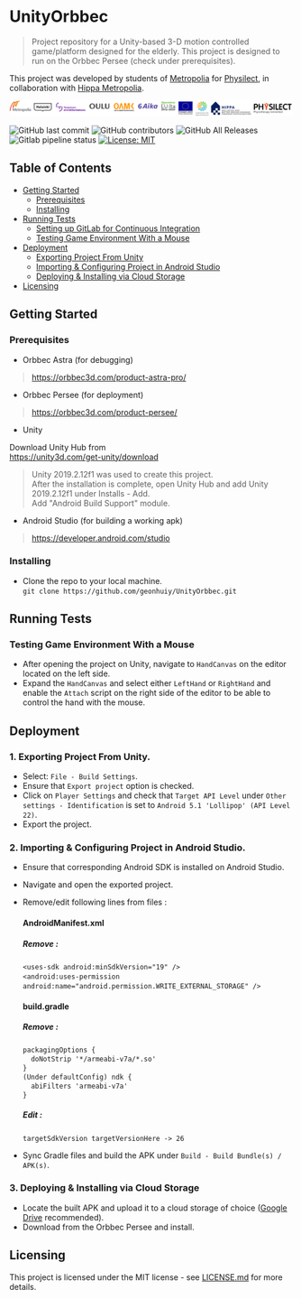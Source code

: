 # UnityOrbbec
> Project repository for a Unity-based 3-D motion controlled game/platform designed for the elderly. This project is designed to run on the Orbbec Persee (check under prerequisites).  

This project was developed by students of [Metropolia](https://www.metropolia.fi/) for [Physilect](https://physilect.com/), in collaboration with [Hippa Metropolia](https://hippa.metropolia.fi/).  

![Banner Here](https://raw.githubusercontent.com/geonhuiy/UnityOrbbec/master/LogoBanner.png)  

![GitHub last commit](https://img.shields.io/github/last-commit/geonhuiy/UnityOrbbec?color=blue) ![GitHub contributors](https://img.shields.io/github/contributors/geonhuiy/UnityOrbbec?color=blue) ![GitHub All Releases](https://img.shields.io/github/downloads/geonhuiy/UnityOrbbec/total) ![Gitlab pipeline status](https://img.shields.io/gitlab/pipeline/geonhuiy/UnityOrbbec?color=blue&label=GitLab%20build) [![License: MIT](https://img.shields.io/badge/License-MIT-yellow.svg)](https://opensource.org/licenses/MIT)

## Table of Contents  
 * [Getting Started](#getting-started)   
   * [Prerequisites](#prerequisites)  
   * [Installing](#installing)
 * [Running Tests](#running-tests)
   * [Setting up GitLab for Continuous Integration](#setting-up-gitlab-for-continuous-integration)  
   * [Testing Game Environment With a Mouse](#testing-game-environment-with-a-mouse)  
 * [Deployment](#deployment)  
   * [Exporting Project From Unity](#exporting-project-from-unity)
   * [Importing & Configuring Project in Android Studio](#importing-&-configuring-project-in-android-studio)
   * [Deploying & Installing via Cloud Storage](#deploying-&-installing-via-cloud-storage)  
 * [Licensing](#licensing)  
 
## Getting Started  
### Prerequisites   
  - Orbbec Astra (for debugging)
  >https://orbbec3d.com/product-astra-pro/
  
  - Orbbec Persee (for deployment)
  >https://orbbec3d.com/product-persee/  
  
  - Unity  
  
  Download Unity Hub from  
  https://unity3d.com/get-unity/download  
  >Unity 2019.2.12f1 was used to create this project.  
  After the installation is complete, open Unity Hub and add Unity 2019.2.12f1 under Installs - Add.  
  Add "Android Build Support" module.
  
  - Android Studio (for building a working apk)
  >https://developer.android.com/studio
  
  
  
### Installing  
 - Clone the repo to your local machine.  
 `git clone https://github.com/geonhuiy/UnityOrbbec.git`

## Running Tests  
### Testing Game Environment With a Mouse
  - After opening the project on Unity, navigate to `HandCanvas` on the editor located on the left side.  
  - Expand the `HandCanvas` and select either `LeftHand` or `RightHand` and enable the `Attach` script on the right side of the editor to be able to control the hand with the mouse.  
  
## Deployment  
### 1. Exporting Project From Unity.
  - Select: `File - Build Settings`.
  - Ensure that `Export project` option is checked.
  - Click on `Player Settings` and check that `Target API Level` under `Other settings - Identification` is set to `Android 5.1 'Lollipop' (API Level 22)`.
  - Export the project.
  
### 2. Importing & Configuring Project in Android Studio.
  - Ensure that corresponding Android SDK is installed on Android Studio. 
  - Navigate and open the exported project.
  - Remove/edit following lines from files :  
      #### AndroidManifest.xml  
      ##### Remove :  
      `<uses-sdk android:minSdkVersion="19" />`        
      `<android:uses-permission android:name="android.permission.WRITE_EXTERNAL_STORAGE" />`     
      
      #### build.gradle  
      ##### Remove :  
      ```
      packagingOptions {
        doNotStrip '*/armeabi-v7a/*.so'
      }
      (Under defaultConfig) ndk {
        abiFilters 'armeabi-v7a'
      }
      ```  
      
      ##### Edit :  
      `targetSdkVersion targetVersionHere -> 26`  
      
  - Sync Gradle files and build the APK under `Build - Build Bundle(s) / APK(s)`.  
  
### 3. Deploying & Installing via Cloud Storage
   - Locate the built APK and upload it to a cloud storage of choice ([Google Drive](https://www.google.com/drive/) recommended).    
   - Download from the Orbbec Persee and install.  
      

## Licensing  
This project is licensed under the MIT license - see [LICENSE.md](LICENSE.md) for more details.
  
